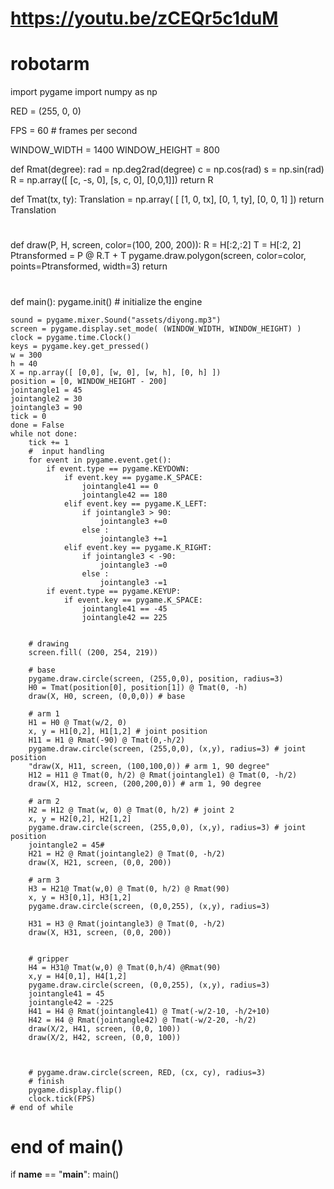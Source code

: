 # https://youtu.be/zCEQr5c1duM
# robotarm
import pygame
import numpy as np

RED = (255, 0, 0)

FPS = 60   # frames per second

WINDOW_WIDTH = 1400
WINDOW_HEIGHT = 800

def Rmat(degree):
    rad = np.deg2rad(degree) 
    c = np.cos(rad)
    s = np.sin(rad)
    R = np.array([ [c, -s, 0],
                   [s,  c, 0], [0,0,1]])
    return R

def Tmat(tx, ty):
    Translation = np.array( [
        [1, 0, tx],
        [0, 1, ty],
        [0, 0, 1]
    ])
    return Translation
#

def draw(P, H, screen, color=(100, 200, 200)):
    R = H[:2,:2]
    T = H[:2, 2]
    Ptransformed = P @ R.T + T 
    pygame.draw.polygon(screen, color=color, 
                        points=Ptransformed, width=3)
    return
#



def main():
    pygame.init() # initialize the engine

    sound = pygame.mixer.Sound("assets/diyong.mp3")
    screen = pygame.display.set_mode( (WINDOW_WIDTH, WINDOW_HEIGHT) )
    clock = pygame.time.Clock()
    keys = pygame.key.get_pressed()
    w = 300
    h = 40
    X = np.array([ [0,0], [w, 0], [w, h], [0, h] ])
    position = [0, WINDOW_HEIGHT - 200]
    jointangle1 = 45
    jointangle2 = 30
    jointangle3 = 90
    tick = 0
    done = False
    while not done:
        tick += 1
        #  input handling
        for event in pygame.event.get():
            if event.type == pygame.KEYDOWN:
                if event.key == pygame.K_SPACE:
                    jointangle41 == 0
                    jointangle42 == 180
                elif event.key == pygame.K_LEFT:
                    if jointangle3 > 90:
                        jointangle3 +=0
                    else :
                        jointangle3 +=1
                elif event.key == pygame.K_RIGHT:
                    if jointangle3 < -90:
                        jointangle3 -=0
                    else :
                        jointangle3 -=1
            if event.type == pygame.KEYUP:
                if event.key == pygame.K_SPACE:
                    jointangle41 == -45
                    jointangle42 == 225
                    
 
        # drawing
        screen.fill( (200, 254, 219))

        # base
        pygame.draw.circle(screen, (255,0,0), position, radius=3)
        H0 = Tmat(position[0], position[1]) @ Tmat(0, -h)
        draw(X, H0, screen, (0,0,0)) # base

        # arm 1
        H1 = H0 @ Tmat(w/2, 0)  
        x, y = H1[0,2], H1[1,2] # joint position
        H11 = H1 @ Rmat(-90) @ Tmat(0,-h/2)
        pygame.draw.circle(screen, (255,0,0), (x,y), radius=3) # joint position
        "draw(X, H11, screen, (100,100,0)) # arm 1, 90 degree"
        H12 = H11 @ Tmat(0, h/2) @ Rmat(jointangle1) @ Tmat(0, -h/2)    
        draw(X, H12, screen, (200,200,0)) # arm 1, 90 degree

        # arm 2
        H2 = H12 @ Tmat(w, 0) @ Tmat(0, h/2) # joint 2
        x, y = H2[0,2], H2[1,2]
        pygame.draw.circle(screen, (255,0,0), (x,y), radius=3) # joint position
        jointangle2 = 45#
        H21 = H2 @ Rmat(jointangle2) @ Tmat(0, -h/2)
        draw(X, H21, screen, (0,0, 200))
        
        # arm 3 
        H3 = H21@ Tmat(w,0) @ Tmat(0, h/2) @ Rmat(90)
        x, y = H3[0,1], H3[1,2]
        pygame.draw.circle(screen, (0,0,255), (x,y), radius=3)
        
        H31 = H3 @ Rmat(jointangle3) @ Tmat(0, -h/2)
        draw(X, H31, screen, (0,0, 200))

        
        # gripper
        H4 = H31@ Tmat(w,0) @ Tmat(0,h/4) @Rmat(90)
        x,y = H4[0,1], H4[1,2]
        pygame.draw.circle(screen, (0,0,255), (x,y), radius=3)
        jointangle41 = 45
        jointangle42 = -225
        H41 = H4 @ Rmat(jointangle41) @ Tmat(-w/2-10, -h/2+10)
        H42 = H4 @ Rmat(jointangle42) @ Tmat(-w/2-20, -h/2)
        draw(X/2, H41, screen, (0,0, 100))
        draw(X/2, H42, screen, (0,0, 100))
        
        
        
        # pygame.draw.circle(screen, RED, (cx, cy), radius=3)
        # finish
        pygame.display.flip()
        clock.tick(FPS)
    # end of while

    
# end of main()

if __name__ == "__main__":
    main()
